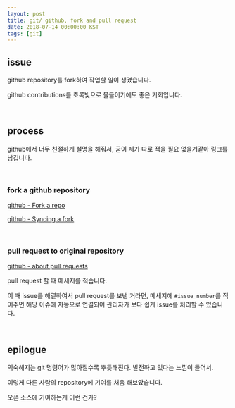 ```yaml
---
layout: post
title: git/ github, fork and pull request
date: 2018-07-14 00:00:00 KST
tags: [git]
---
```


## issue

github repository를 fork하여 작업할 일이 생겼습니다.

github contributions를 초록빛으로 물들이기에도 좋은 기회입니다.

<br>

## process

github에서 너무 친절하게 설명을 해줘서, 굳이 제가 따로 적을 필요 없을거같아 링크를 남깁니다.

<br>

### fork a github repository

[github - Fork a repo](https://help.github.com/articles/fork-a-repo/)

[github - Syncing a fork](https://help.github.com/articles/syncing-a-fork/)

<br>

### pull request to original repository

[github - about pull requests](https://help.github.com/articles/about-pull-requests/)

pull request 할 때 메세지를 적습니다.

이 때 issue를 해결하여서 pull request를 보낸 거라면, 메세지에 `#issue_number`를 적어주면 해당 이슈에 자동으로 연결되어 관리자가 보다 쉽게 issue를 처리할 수 있습니다.

<br>

## epilogue

익숙해지는 git 명령어가 많아질수록 뿌듯해진다. 발전하고 있다는 느낌이 들어서.

이렇게 다른 사람의 repository에 기여를 처음 해보았습니다.

오픈 소스에 기여하는게 이런 건가?
